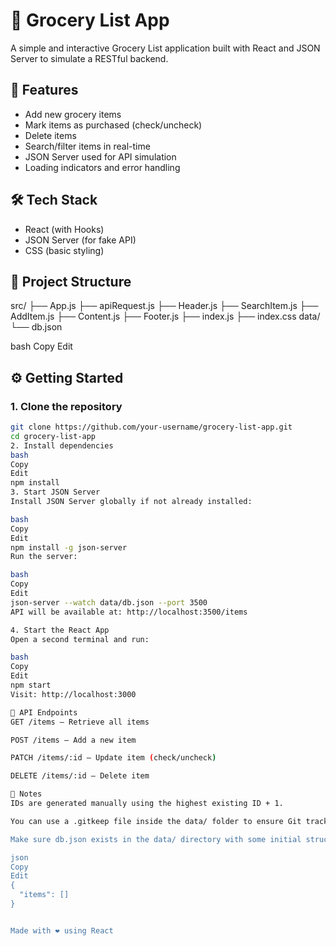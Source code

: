 # 🛒 Grocery List App

A simple and interactive Grocery List application built with React and JSON Server to simulate a RESTful backend.

## 🚀 Features

- Add new grocery items
- Mark items as purchased (check/uncheck)
- Delete items
- Search/filter items in real-time
- JSON Server used for API simulation
- Loading indicators and error handling

## 🛠️ Tech Stack

- React (with Hooks)
- JSON Server (for fake API)
- CSS (basic styling)

## 📁 Project Structure

src/
├── App.js
├── apiRequest.js
├── Header.js
├── SearchItem.js
├── AddItem.js
├── Content.js
├── Footer.js
├── index.js
├── index.css
data/
└── db.json

bash
Copy
Edit

## ⚙️ Getting Started

### 1. Clone the repository

```bash
git clone https://github.com/your-username/grocery-list-app.git
cd grocery-list-app
2. Install dependencies
bash
Copy
Edit
npm install
3. Start JSON Server
Install JSON Server globally if not already installed:

bash
Copy
Edit
npm install -g json-server
Run the server:

bash
Copy
Edit
json-server --watch data/db.json --port 3500
API will be available at: http://localhost:3500/items

4. Start the React App
Open a second terminal and run:

bash
Copy
Edit
npm start
Visit: http://localhost:3000

🧪 API Endpoints
GET /items – Retrieve all items

POST /items – Add a new item

PATCH /items/:id – Update item (check/uncheck)

DELETE /items/:id – Delete item

📝 Notes
IDs are generated manually using the highest existing ID + 1.

You can use a .gitkeep file inside the data/ folder to ensure Git tracks it even if it's empty.

Make sure db.json exists in the data/ directory with some initial structure like:

json
Copy
Edit
{
  "items": []
}


Made with ❤️ using React


